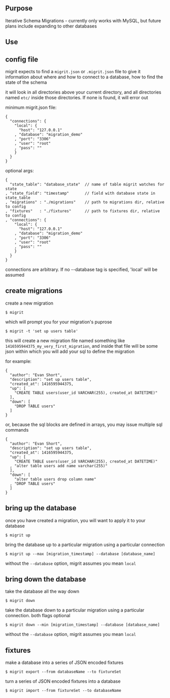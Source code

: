 Purpose
-------
Iterative Schema Migrations - currently only works with MySQL, but future plans
include expanding to other databases

Use
---

## config file
    
migrit expects to find a `migrit.json` or `.migrit.json` file to give it
information about where and how to connect to a database, how to find the
state of the schema

it will look in all directories above your current directory, and all
directories named `etc/` inside those directories. If none is found, it will
error out

minimum migrit.json file:

    {
      "connections": {
        "local": {
          "host": "127.0.0.1"
        , "database": "migration_demo"
        , "port": "3306"
        , "user": "root"
        , "pass": ""
        }
      }
    }

optional args:

    {
      "state_table": "database_state"  // name of table migrit watches for state
    , "state_field": "timestamp"       // field with database state in state_table
    , "migrations" : "./migrations"    // path to migrations dir, relative to config
    , "fixtures"   : "./fixtures"      // path to fixtures dir, relative to config
    , "connections": {
        "local": {
          "host": "127.0.0.1"
        , "database": "migration_demo"
        , "port": "3306"
        , "user": "root"
        , "pass": ""
        }
      }
    }

connections are arbitrary. If no --database tag is specified, 'local' will be
assumed

## create migrations

create a new migration

    $ migrit

which will prompt you for your migration's puprose

    $ migrit -t 'set up users table'

this will create a new migration file named something like
`1416595944375_my_very_first_migration`, and inside that file will be some json
within which you will add your sql to define the migration

for example:

    {
      "author": "Evan Short",
      "description": "set up users table",
      "created_at": 1416595944375,
      "up": [
        "CREATE TABLE users(user_id VARCHAR(255), created_at DATETIME)"
      ],
      "down": [
        "DROP TABLE users"
      ]
    }

or, because the sql blocks are defined in arrays, you may issue multiple sql
commands

    {
      "author": "Evan Short",
      "description": "set up users table",
      "created_at": 1416595944375,
      "up": [
        "CREATE TABLE users(user_id VARCHAR(255), created_at DATETIME)"
      , "alter table users add name varchar(255)"
      ],
      "down": [
        "alter table users drop column name"
      , "DROP TABLE users"
      ]
    }

## bring up the database

once you have created a migration, you will want to apply it to your database

    $ migrit up 

bring the database up to a particular migration using a particular connection

    $ migrit up --max [migration_timestamp] --database [database_name]

without the `--database` option, migrit assumes you mean `local`

## bring down the database

take the database all the way down

    $ migrit down

take the database down to a particular migration using a particular connection.
both flags optional

    $ migrit down --min [migration_timestamp] --database [database_name]

without the `--database` option, migrit assumes you mean `local`

## fixtures

make a database into a series of JSON encoded fixtures 

    $ migrit export --from databaseName --to fixtureSet

turn a series of JSON encoded fixtures into a database

    $ migrit import --from fixtureSet --to databaseName

